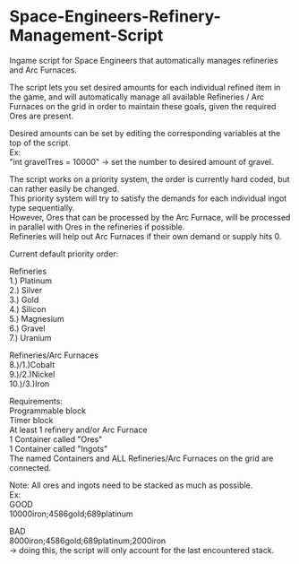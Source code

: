 # Space-Engineers-Refinery-Management-Script
Ingame script for Space Engineers that automatically manages refineries and Arc Furnaces.

The script lets you set desired amounts for each individual refined item in the game, and will automatically manage all available Refineries / Arc Furnaces on the grid in order to maintain these goals, given the required Ores are present.

Desired amounts can be set by editing the corresponding variables at the top of the script.</br>
Ex:</br>
"int gravelTres = 10000" -> set the number to desired amount of gravel.

The script works on a priority system, the order is currently hard coded, but can rather easily be changed.</br>
This priority system will try to satisfy the demands for each individual ingot type sequentially.</br>
However, Ores that can be processed by the Arc Furnace, will be processed in parallel with Ores in the refineries if possible.</br>
Refineries will help out Arc Furnaces if their own demand or supply hits 0.

Current default priority order:

Refineries</br>
1.) Platinum</br>
2.) Silver</br>
3.) Gold</br>
4.) Silicon</br>
5.) Magnesium</br>
6.) Gravel</br>
7.) Uranium</br>


Refineries/Arc Furnaces</br>
8.)/1.)Cobalt</br>
9.)/2.)Nickel</br>
10.)/3.)Iron</br>

Requirements:</br>
Programmable block</br>
Timer block</br>
At least 1 refinery and/or Arc Furnace</br>
1 Container called "Ores"</br>
1 Container called "Ingots"</br>
The named Containers and ALL Refineries/Arc Furnaces on the grid are connected.

Note: All ores and ingots need to be stacked as much as possible.</br>
Ex:</br>
GOOD</br>
10000iron;4586gold;689platinum</br>

BAD</br>
8000iron;4586gold;689platinum;2000iron</br>
-> doing this, the script will only account for the last encountered stack.
